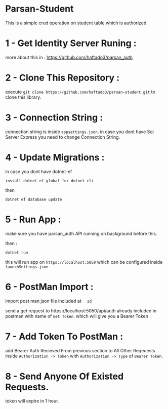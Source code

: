 # Parsan-Student
This is a simple crud operation on student table which is authorized.

# 1 - Get Identity Server Runing :

more about this in :
https://github.com/haftado3/parsan_auth


# 2 - Clone This Repository :

execute `git clone https://github.com/haftado3/parsan-student.git` to clone this library.
 
# 3 - Connection String :

connection string is inside `appsettings.json`. in case you dont have Sql Server Express you need to change Connection String.

# 4 - Update Migrations :


in case you dont have dotnet-ef 

`install dotnet-ef global for dotnet cli`

then 

`dotnet ef database update`


# 5 - Run App :

make sure you have parsan_auth API running on background before this.

then :

`dotnet run`

this will run app on `https://localhost:5050` which can be configured inside `launchSettings.json`

# 6 - PostMan Import :

import post man json file included at `  sd`

send a get request to https://localhost:5050/api/auth  already included in postman with name of `Get Token`.
which will give you a Bearer Token .

# 7 - Add Token To PostMan :

add Bearer Auth Recieved From previous section to All Other Reqeuests inside `Authorization -> Token` with `Authorization -> Type` of `Bearer Token`.

# 8 - Send Anyone Of Existed Requests.

token will expire in 1 hour.
